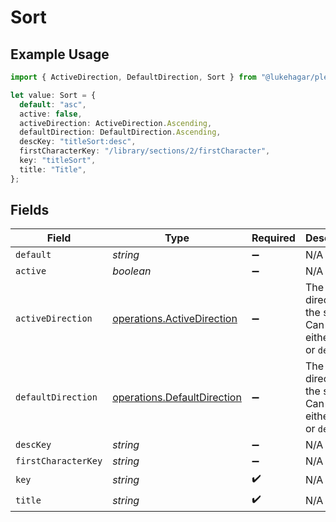 # Sort

## Example Usage

```typescript
import { ActiveDirection, DefaultDirection, Sort } from "@lukehagar/plexjs/sdk/models/operations";

let value: Sort = {
  default: "asc",
  active: false,
  activeDirection: ActiveDirection.Ascending,
  defaultDirection: DefaultDirection.Ascending,
  descKey: "titleSort:desc",
  firstCharacterKey: "/library/sections/2/firstCharacter",
  key: "titleSort",
  title: "Title",
};
```

## Fields

| Field                                                                             | Type                                                                              | Required                                                                          | Description                                                                       | Example                                                                           |
| --------------------------------------------------------------------------------- | --------------------------------------------------------------------------------- | --------------------------------------------------------------------------------- | --------------------------------------------------------------------------------- | --------------------------------------------------------------------------------- |
| `default`                                                                         | *string*                                                                          | :heavy_minus_sign:                                                                | N/A                                                                               | asc                                                                               |
| `active`                                                                          | *boolean*                                                                         | :heavy_minus_sign:                                                                | N/A                                                                               | false                                                                             |
| `activeDirection`                                                                 | [operations.ActiveDirection](../../../sdk/models/operations/activedirection.md)   | :heavy_minus_sign:                                                                | The direction of the sort. Can be either `asc` or `desc`.<br/>                    | asc                                                                               |
| `defaultDirection`                                                                | [operations.DefaultDirection](../../../sdk/models/operations/defaultdirection.md) | :heavy_minus_sign:                                                                | The direction of the sort. Can be either `asc` or `desc`.<br/>                    | asc                                                                               |
| `descKey`                                                                         | *string*                                                                          | :heavy_minus_sign:                                                                | N/A                                                                               | titleSort:desc                                                                    |
| `firstCharacterKey`                                                               | *string*                                                                          | :heavy_minus_sign:                                                                | N/A                                                                               | /library/sections/2/firstCharacter                                                |
| `key`                                                                             | *string*                                                                          | :heavy_check_mark:                                                                | N/A                                                                               | titleSort                                                                         |
| `title`                                                                           | *string*                                                                          | :heavy_check_mark:                                                                | N/A                                                                               | Title                                                                             |
